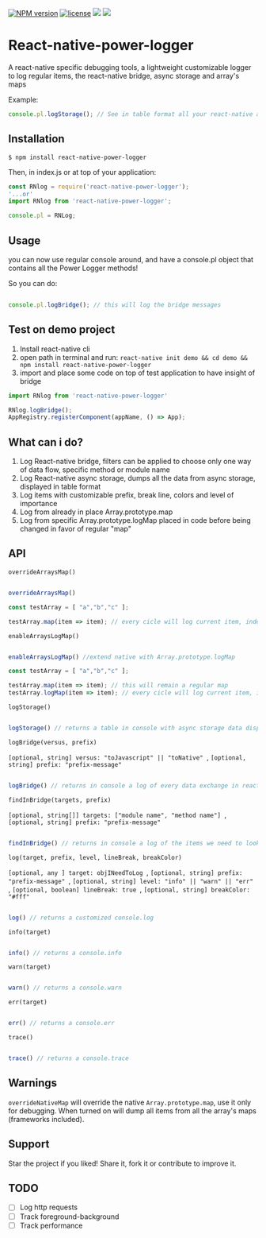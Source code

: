 [![NPM version](https://img.shields.io/npm/v/react-native-power-logger.svg)](https://www.npmjs.com/package/react-native-power-logger) [![license](https://img.shields.io/github/license/mashape/apistatus.svg)](https://github.com/MarcoTerzoloGit/react-native-power-logger/blob/master/LICENSE) ![](https://img.shields.io/npm/dt/react-native-power-logger.svg) ![](https://img.shields.io/badge/dependencies-no%20dependencies-%231e88e5%20.svg)
# React-native-power-logger  
A react-native specific debugging tools, a lightweight customizable logger to log regular items, the react-native bridge, async storage and array's maps

Example:
```js
console.pl.logStorage(); // See in table format all your react-native async storage
```

## Installation
```
$ npm install react-native-power-logger
```

Then, in index.js or at top of your application:

```js
const RNlog = require('react-native-power-logger');
'...or'
import RNlog from 'react-native-power-logger';

console.pl = RNLog;

```

## Usage

you can now use regular console around, and have a console.pl object that contains all the Power Logger methods!

So you can do:

```js

console.pl.logBridge(); // this will log the bridge messages

```

## Test on demo project 
1. Install react-native cli
2. open path in terminal and run:
`react-native init demo && cd demo && npm install react-native-power-logger`
3. import and place some code on top of test application to have insight of bridge
```js
import RNlog from 'react-native-power-logger'

RNlog.logBridge();
AppRegistry.registerComponent(appName, () => App);
```

## What can i do?
1. Log React-native bridge, filters can be applied to choose only one way of data flow, specific method or module name
2. Log React-native async storage, dumps all the data from async storage, displayed in table format
3. Log items with customizable prefix, break line, colors and level of importance
4. Log from already in place Array.prototype.map
5. Log from specific Array.prototype.logMap placed in code before being changed in favor of regular "map"

## API
`overrideArraysMap()`
```js

overrideArraysMap()

const testArray = [ "a","b","c" ];

testArray.map(item => item); // every cicle will log current item, index and total array

```

`enableArraysLogMap()`
```js

enableArraysLogMap() //extend native with Array.prototype.logMap

const testArray = [ "a","b","c" ];

testArray.map(item => item); // this will remain a regular map
testArray.logMap(item => item); // every cicle will log current item, index and total array

```

`logStorage()`
```js

logStorage() // returns a table in console with async storage data displayed

```

`logBridge(versus, prefix)` 

`[optional, string] versus: "toJavascript" || "toNative" `,
`[optional, string] prefix: "prefix-message" `
```js

logBridge() // returns in console a log of every data exchange in react-native bridge

```

`findInBridge(targets, prefix)` 

`[optional, string[]] targets: ["module name", "method name"] `,
`[optional, string] prefix: "prefix-message" `
```js

findInBridge() // returns in console a log of the items we need to look up in bridge

```

`log(target, prefix, level, lineBreak, breakColor)`

`[optional, any ] target: objINeedToLog `,
`[optional, string] prefix: "prefix-message" `,
`[optional, string] level: "info" || "warn" || "err" `,
`[optional, boolean] lineBreak: true `,
`[optional, string] breakColor: "#fff" `
```js

log() // returns a customized console.log

```

`info(target)`
```js

info() // returns a console.info

```

`warn(target)`
```js

warn() // returns a console.warn

```

`err(target)`
```js

err() // returns a console.err

```

`trace()`
```js

trace() // returns a console.trace

```

## Warnings
`overrideNativeMap` will override the native `Array.prototype.map`, use it only for debugging. When turned on will dump all items from all the array's maps (frameworks included).

## Support
Star the project if you liked! Share it, fork it or contribute to improve it.

## TODO
- [ ] Log http requests
- [ ] Track foreground-background
- [ ] Track performance
